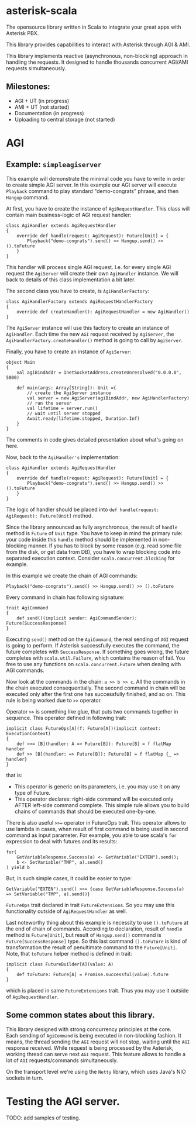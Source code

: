 # asterisk-scala

The opensource library written in Scala to integrate your great apps with Asterisk PBX.

This library provides capabilities to interact with Asterisk through AGI & AMI.

This library implements reactive (asynchronous, non-blocking) approach in handling the requests.
It designed to handle thousands concurrent AGI/AMI requests simultaneously.

## Milestones: 

* AGI + UT (in progress)
* AMI + UT (not started)
* Documentation (in progress)
* Uploading to central storage (not started)

# AGI

## Example: `simpleagiserver`

This example will demonstrate the minimal code you have to write in order to create simple AGI server.
In this example our AGI server will execute `Playback` command to play standard "demo-congrats" phrase, 
and then `Hangup` command. 

At first, you have to create the instance of `AgiRequestHandler`. 
This class will contain main business-logic of AGI request handler: 

    class AgiHandler extends AgiRequestHandler
    {
        override def handle(request: AgiRequest): Future[Unit] = {
            Playback("demo-congrats").send() >> Hangup.send() >> ().toFuture
        }
    }
    
This handler will process single AGI request. 
I.e. for every single AGI request the `AgiServer` will create their own `AgiHandler` instance.
We will back to details of this class implementation a bit later.

The second class you have to create, is `AgiHandlerFactory`:

    class AgiHandlerFactory extends AgiRequestHandlerFactory
    {
        override def createHandler(): AgiRequestHandler = new AgiHandler()
    }
    
The `AgiServer` instance will use this factory to create an instance of `AgiHandler`.
Each time the new `AGI` request received by `AgiServer`, 
the `AgiHandlerFactory.createHandler()` method is going to call by `AgiServer`.

Finally, you have to create an instance of `AgiServer`:

    object Main
    {
        val agiBindAddr = InetSocketAddress.createUnresolved("0.0.0.0", 5000)
    
        def main(args: Array[String]): Unit ={
            // create the AgiServer instance
            val server = new AgiServer(agiBindAddr, new AgiHandlerFactory)
            // run the server
            val lifetime = server.run()
            // wait until server stopped
            Await.ready(lifetime.stopped, Duration.Inf)
        }
    }

The comments in code gives detailed presentation about what's going on here.
    
Now, back to the `AgiHandler's` implementation:

    class AgiHandler extends AgiRequestHandler
    {
        override def handle(request: AgiRequest): Future[Unit] = {
            Playback("demo-congrats").send() >> Hangup.send() >> ().toFuture
        }
    }

The logic of handler should be placed into `def handle(request: AgiRequest): Future[Unit]` method.

Since the library announced as fully asynchronous, the result of `handle` method is `Future` of `Unit` type. 
You have to keep in mind the primary rule: your code inside this `handle` method should be implemented in non-blocking manner.
If you has to block by some reason (e.g. read some file from the disk, or get data from DB), you have to 
wrap blocking code into separated execution context. Consider `scala.concurrent.blocking` for example. 

In this example we create the chain of AGI commands:

    Playback("demo-congrats").send() >> Hangup.send() >> ().toFuture

Every command in chain has following signature:

    trait AgiCommand
    {
        def send()(implicit sender: AgiCommandSender): Future[SuccessResponse]
    }
    
Executing `send()` method on the `AgiCommand`, the real sending of `AGI` request is going to perform.
If Asterisk successfully executes the command, the future completes with `SuccessResponse`.
If something goes wrong, the future completes with `scala.util.Failure`, which contains the reason of fail.
You free to use any functions on `scala.concurrent.Future` when dealing with AGI commands. 

Now look at the commands in the chain: `a >> b >> c`.
All the commands in the chain executed consequentially. 
The second command in chain will be executed only after the first one has successfully finished, and so on.
This rule is being worked due to `>>` operator.

Operator `>>` is something like glue, that puts two commands together in sequence. 
This operator defined in following trait:

    implicit class FutureOps[A](f: Future[A])(implicit context: ExecutionContext)
    {
        def >>= [B](handler: A => Future[B]): Future[B] = f flatMap handler
        def >> [B](handler: => Future[B]): Future[B] = f flatMap {_ => handler}
    }
    
that is:

* This operator is generic on its parameters, i.e. you may use it on any type of Future.
* This operator declares: right-side command will be executed only AFTER left-side command complete.
  This simple rule allows you to build chains of commands that should be executed one-by-one.
  
There is also useful `>>=` operator in FutureOps trait. 
This operator allows to use lambda in cases, when result of first command is being used in second command as input parameter.
For example, you able to use scala's `for` expression to deal with futures and its results:

    for(
        GetVariableResponse.Success(a) <- GetVariable("EXTEN").send();
        b <- SetVariable("TMP", a).send()
    ) yield b
    
But, in such simple cases, it could be easier to type:

    GetVariable("EXTEN").send() >>= {case GetVariableResponse.Success(a) => SetVariable("TMP", a).send()}

`FutureOps` trait declared in trait `FutureExtensions`. 
So you may use this functionality outside of `AgiRequestHandler` as well.

Last noteworthy thing about this example is necessity to use `().toFuture` at the end of chain of commands.
According to declaration, result of `handle` method is `Future[Unit]`, 
but result of `Hangup.send()` command is `Future[SuccessResponse]` type. 
So this last command `().toFuture` is kind of transformation the result of penultimate command to the `Future[Unit]`.
Note, that `toFuture` helper method is defined in trait:

    implicit class FutureBuilder[A](value: A)
    {
        def toFuture: Future[A] = Promise.successful(value).future
    }
    
which is placed in same `FutureExtensions` trait. Thus you may use it outside of `AgiRequestHandler`.

## Some common states about this library.

This library designed with strong concurrency principles at the core.  
Each sending of `AgiCommand` is being executed in non-blocking fashion. 
It means, the thread sending the `AGI` request will not stop, waiting until the `AGI` response received. 
While request is being processed by the Asterisk, working thread can serve next `AGI` request. 
This feature allows to handle a lot of `AGI` requests/commands simultaneously.  

On the transport level we're using the `Netty` library, which uses Java's NIO sockets in turn.


# Testing the AGI server.

TODO: add samples of testing.
